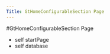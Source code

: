 ---Title: GtHomeConfigurableSection Page---#GtHomeConfigurableSection Page- self startPage- self database